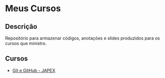 # Meus Cursos

## Descrição

Repositório para armazenar códigos, anotações e slides produzidos para os cursos que ministro.

## Cursos

- [Git e GitHub - JAPEX](./git_github/)
